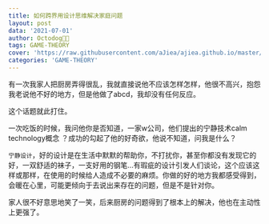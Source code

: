 ```yaml
---
title: 如何跨界用设计思维解决家庭问题
layout: post
data: '2021-07-01'
author: Octodog🐙🐶
tags: GAME-THEORY
cover: 'https://raw.githubusercontent.com/aJiea/ajiea.github.io/master/_posts/210701/COVER.JPG'
categories: 'GAME-THEORY'
---
```


有一次我家人把厨房弄得很乱，我就直接说他不应该怎样怎样，他很不高兴，抱怨我老说他不好的地方，但是他做了abcd，我却没有任何反应。
<br/>

这个话题就此打住。
<br/>

一次吃饭的时候，我问他你是否知道，一家w公司，他们提出的宁静技术calm technology概念 ？成功的勾起了他的好奇欲，他说不知道，问我是什么？
<br/>

``宁静设计``，好的设计是在生活中默默的帮助你，不打扰你，甚至你都没有发现它的好，一双舒适的袜子，一支好用的钢笔…有瑕疵的设计引发人们谈论，这个应该这样或那样，在使用的时候给人造成不必要的麻烦。你做的好的地方我都感受得到，会暖在心里，可能更倾向于去说出来存在的问题，但是不是针对你。
<br/>

家人很不好意思地笑了一笑，后来厨房的问题得到了根本上的解决，他也在主动性上更强了。